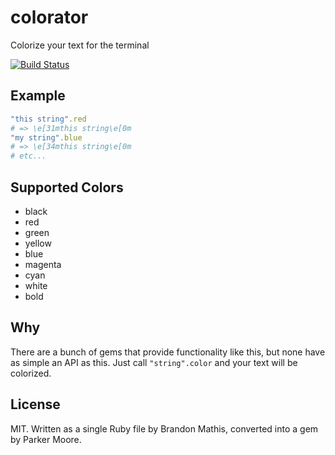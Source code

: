 # colorator

Colorize your text for the terminal

[![Build Status](https://travis-ci.org/octopress/colorator.png?branch=master)](https://travis-ci.org/octopress/colorator)

## Example

```ruby
"this string".red
# => \e[31mthis string\e[0m
"my string".blue
# => \e[34mthis string\e[0m
# etc...
```

## Supported Colors

- black
- red
- green
- yellow
- blue
- magenta
- cyan
- white
- bold

## Why

There are a bunch of gems that provide functionality like this, but none have
as simple an API as this. Just call `"string".color` and your text will be
colorized.

## License

MIT. Written as a single Ruby file by Brandon Mathis, converted into a gem by
Parker Moore.
